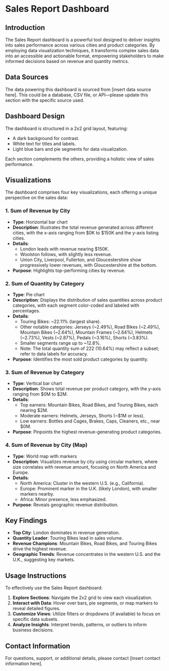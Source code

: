 # Sales Report Dashboard

## Introduction

The Sales Report dashboard is a powerful tool designed to deliver insights into sales performance across various cities and product categories. By employing data visualization techniques, it transforms complex sales data into an accessible and actionable format, empowering stakeholders to make informed decisions based on revenue and quantity metrics.

## Data Sources

The data powering this dashboard is sourced from [insert data source here]. This could be a database, CSV file, or API—please update this section with the specific source used.

## Dashboard Design

The dashboard is structured in a 2x2 grid layout, featuring:
- A dark background for contrast.
- White text for titles and labels.
- Light blue bars and pie segments for data visualization.

Each section complements the others, providing a holistic view of sales performance.

## Visualizations

The dashboard comprises four key visualizations, each offering a unique perspective on the sales data:

### 1. Sum of Revenue by City
- **Type**: Horizontal bar chart
- **Description**: Illustrates the total revenue generated across different cities, with the x-axis ranging from $0K to $150K and the y-axis listing cities.
- **Details**: 
  - London leads with revenue nearing $150K.
  - Woolston follows, with slightly less revenue.
  - Union City, Liverpool, Fullerton, and Gloucestershire show progressively lower revenues, with Gloucestershire at the bottom.
- **Purpose**: Highlights top-performing cities by revenue.

### 2. Sum of Quantity by Category
- **Type**: Pie chart
- **Description**: Displays the distribution of sales quantities across product categories, with each segment color-coded and labeled with percentages.
- **Details**: 
  - Touring Bikes: ~22.11% (largest share).
  - Other notable categories: Jerseys (~2.49%), Road Bikes (~2.49%), Mountain Bikes (~2.64%), Mountain Frames (~2.64%), Helmets (~2.73%), Vests (~2.87%), Pedals (~3.16%), Shorts (~3.83%).
  - Smaller segments range up to ~12.8%.
  - Note: The total quantity sum of 222 (10.64%) may reflect a subset; refer to data labels for accuracy.
- **Purpose**: Identifies the most sold product categories by quantity.

### 3. Sum of Revenue by Category
- **Type**: Vertical bar chart
- **Description**: Shows total revenue per product category, with the y-axis ranging from $0M to $2M.
- **Details**: 
  - Top earners: Mountain Bikes, Road Bikes, and Touring Bikes, each nearing $2M.
  - Moderate earners: Helmets, Jerseys, Shorts (~$1M or less).
  - Low earners: Bottles and Cages, Brakes, Caps, Cleaners, etc., near $0M.
- **Purpose**: Pinpoints the highest revenue-generating product categories.

### 4. Sum of Revenue by City (Map)
- **Type**: World map with markers
- **Description**: Visualizes revenue by city using circular markers, where size correlates with revenue amount, focusing on North America and Europe.
- **Details**: 
  - North America: Cluster in the western U.S. (e.g., California).
  - Europe: Prominent marker in the U.K. (likely London), with smaller markers nearby.
  - Africa: Minor presence, less emphasized.
- **Purpose**: Reveals geographic revenue distribution.

## Key Findings

- **Top City**: London dominates in revenue generation.
- **Quantity Leader**: Touring Bikes lead in sales volume.
- **Revenue Champions**: Mountain Bikes, Road Bikes, and Touring Bikes drive the highest revenue.
- **Geographic Trends**: Revenue concentrates in the western U.S. and the U.K., suggesting key markets.

## Usage Instructions

To effectively use the Sales Report dashboard:

1. **Explore Sections**: Navigate the 2x2 grid to view each visualization.
2. **Interact with Data**: Hover over bars, pie segments, or map markers to reveal detailed figures.
3. **Customize Views**: Utilize filters or dropdowns (if available) to focus on specific data subsets.
4. **Analyze Insights**: Interpret trends, patterns, or outliers to inform business decisions.

## Contact Information

For questions, support, or additional details, please contact [insert contact information here].

